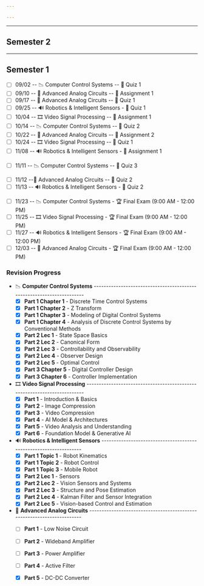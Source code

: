 ```yaml
---

---
```


---
## Semester 2




















---
## Semester 1

+ [ ] 09/02 -- 📉 Computer Control Systems -- 📝 Quiz 1
+ [ ] 09/10 -- 🧵 Advanced Analog Circuits -- 📃 Assignment 1
+ [ ] 09/17 -- 🧵 Advanced Analog Circuits -- 📝 Quiz 1
+ [ ] 09/25 -- 🔊 Robotics & Intelligent Sensors - 📝 Quiz 1
+ [ ] 10/04 -- 🎞 Video Signal Processing -- 📃 Assignment 1 
+ [ ] 10/14 -- 📉 Computer Control Systems -- 📝 Quiz 2
+ [ ] 10/22 -- 🧵 Advanced Analog Circuits -- 📃 Assignment 2
+ [ ] 10/24 -- 🎞 Video Signal Processing -- 📝 Quiz 1
+ [ ] 11/08 -- 🔊 Robotics & Intelligent Sensors - 📃 Assignment 1
- [ ] 11/11 -- 📉 Computer Control Systems -- 📝 Quiz 3
+ [ ] 11/12 --🧵 Advanced Analog Circuits -- 📝 Quiz 2
+ [ ] 11/13 -- 🔊 Robotics & Intelligent Sensors - 📝 Quiz 2

- [ ] 11/23 -- 📉 Computer Control Systems - 🏆 Final Exam (9:00 AM - 12:00 PM)
- [ ] 11/25 -- 🎞 Video Signal Processing - 🏆 Final Exam (9:00 AM - 12:00 PM)
- [ ] 11/27 -- 🔊 Robotics & Intelligent Sensors - 🏆 Final Exam (9:00 AM - 12:00 PM)
- [ ] 12/03 -- 🧵 Advanced Analog Circuits - 🏆 Final Exam (9:00 AM - 12:00 PM)

### Revision Progress

+ 📉 **Computer Control Systems** ----------------------------------------------------------------------
	- [x] **Part 1 Chapter 1** - Discrete Time Control Systems
	- [x] **Part 1 Chapter 2** - Z Transform
	- [x] **Part 1 Chapter 3** - Modeling of Digital Control Systems
	- [x] **Part 1 Chapter 4** - Analysis of Discrete Control Systems by Conventional Methods
	- [x] **Part 2 Lec 1** - State Space Basics
	- [x] **Part 2 Lec 2** - Canonical Form
	- [x] **Part 2 Lec 3** - Controllability and Observability
	- [x] **Part 2 Lec 4** - Observer Design
	- [x] **Part 2 Lec 5** - Optimal Control
	- [x] **Part 3 Chapter 5** - Digital Controller Design
	- [x] **Part 3 Chapter 6** - Controller Implementation
+ 🎞 **Video Signal Processing** -------------------------------------------------------------------------
	- [x] **Part 1** - Introduction & Basics
	- [x] **Part 2** - Image Compression
	- [x] **Part 3** - Video Compression
	- [x] **Part 4** - AI Model & Architectures
	- [x] **Part 5** - Video Analysis and Understanding
	- [x] **Part 6** - Foundation Model & Generative AI
+ 🔊 **Robotics & Intelligent Sensors** ------------------------------------------------------------------
	- [x] **Part 1 Topic 1** - Robot Kinematics
	- [x] **Part 1 Topic 2** - Robot Control
	- [x] **Part 1 Topic 3** - Mobile Robot
	- [x] **Part 2 Lec 1** - Sensors
	- [x] **Part 2 Lec 2** - Vision Sensors and Systems
	- [x] **Part 2 Lec 3** - Structure and Pose Estimation
	- [x] **Part 2 Lec 4** - Kalman Filter and Sensor Integration
	- [x] **Part 2 Lec 5** - Vision-based Control and Estimation
+ 🧵 **Advanced Analog Circuits** -----------------------------------------------------------------------
	- [ ] **Part 1** - Low Noise Circuit 
	- [ ] **Part 2** - Wideband Amplifier
	- [ ] **Part 3** - Power Amplifier 
	- [ ] **Part 4** - Active Filter 
	- [x] **Part 5** - DC-DC Converter

